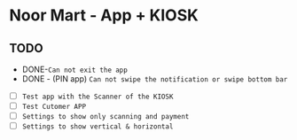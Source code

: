 # Noor Mart - App + KIOSK


## TODO
- DONE-`Can not exit the app`
- DONE - (PIN app) `Can not swipe the notification or swipe bottom bar`
- [ ] `Test app with the Scanner of the KIOSK`
- [ ] `Test Cutomer APP`
- [ ] `Settings to show only scanning and payment`
- [ ] `Settings to show vertical & horizontal`